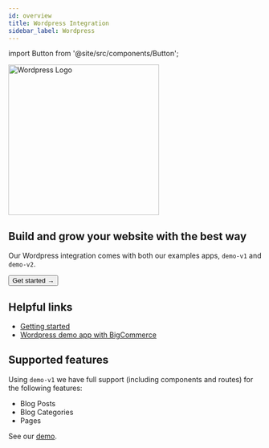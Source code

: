 ```yaml
---
id: overview
title: Wordpress Integration
sidebar_label: Wordpress
---
```


import Button from '@site/src/components/Button';

<a href="https://wordpress.com/" rel="noreferrer noopener" target="_blank" aria-label="visit the Wordpress site">
  <img src="/docs/img/docs/platform/wordpress-logo.svg" alt="Wordpress Logo" width="300"/>
</a>

## Build and grow your website with the best way



Our Wordpress integration comes with both our examples apps, `demo-v1` and `demo-v2`.

<Button variant="contained" size="medium" href="/docs/integrations/wordpress/getting-started">
  Get started →
</Button>
<div className="mb60"></div>



## Helpful links

- [Getting started](/docs/integrations/wordpress/getting-started)
- [Wordpress demo app with BigCommerce](https://v3demo2.deity.io/blog)


## Supported features

Using `demo-v1` we have full support (including components and routes) for the following features:

- Blog Posts
- Blog Categories
- Pages

See our [demo](https://v3demo2.deity.io/blog).


